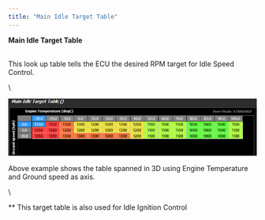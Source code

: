 ```yaml
---
title: "Main Idle Target Table"
---
```


**Main Idle Target Table**

\
This look up table tells the ECU the desired RPM target for Idle Speed Control.  

\

![Image](</img/NewItem254.png>)

Above example shows the table spanned in 3D using Engine Temperature and Ground speed as axis.  

\

\*\* This target table is also used for Idle Ignition Control
